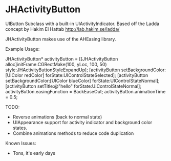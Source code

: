 JHActivityButton
================

UIButton Subclass with a built-in UIActivityIndicator. Based off the Ladda concept by Hakim El Hattab http://lab.hakim.se/ladda/

JHActivityButton makes use of the AHEasing library.

Example Usage:

JHActivityButton* activityButton = [[JHActivityButton alloc]initFrame:CGRectMake(100, yLoc, 100, 50) style:JHActivityButtonStyleExpandUp];
[activityButton setBackgroundColor:[UIColor redColor] forState:UIControlStateSelected];
[activityButton setBackgroundColor:[UIColor blueColor] forState:UIControlStateNormal];
[activityButton setTitle:@"hello" forState:UIControlStateNormal];
activityButton.easingFunction = BackEaseOut;
activityButton.animationTime = 0.5;


TODO: 
- Reverse animations (back to normal state)
- UIAppearance support for activity indicator and background color states.
- Combine animations methods to reduce code duplication

Known Issues: 

- Tons, it's early days
 